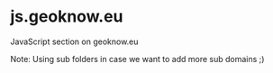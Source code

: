 js.geoknow.eu
=============

JavaScript section on geoknow.eu

Note: Using sub folders in case we want to add more sub domains ;)

